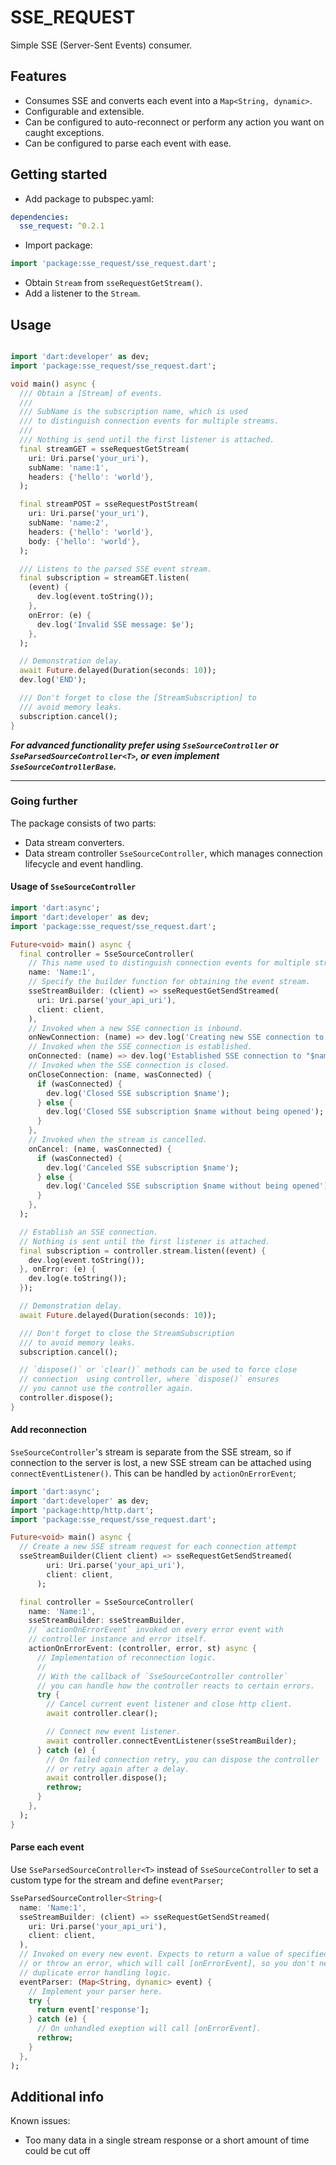 # SSE_REQUEST

Simple SSE (Server-Sent Events) consumer.

## Features

- Consumes SSE and converts each event into a `Map<String, dynamic>`.
- Configurable and extensible.
- Can be configured to auto-reconnect or perform any action you want on caught exceptions.
- Can be configured to parse each event with ease.

## Getting started

- Add package to pubspec.yaml:

```yaml
dependencies:
  sse_request: ^0.2.1
```

- Import package:

```dart
import 'package:sse_request/sse_request.dart';
```

- Obtain `Stream` from `sseRequestGetStream()`.
- Add a listener to the `Stream`.

## Usage

```dart

import 'dart:developer' as dev;
import 'package:sse_request/sse_request.dart';

void main() async {
  /// Obtain a [Stream] of events.
  ///
  /// SubName is the subscription name, which is used
  /// to distinguish connection events for multiple streams.
  ///
  /// Nothing is send until the first listener is attached.
  final streamGET = sseRequestGetStream(
    uri: Uri.parse('your_uri'),
    subName: 'name:1',
    headers: {'hello': 'world'},
  );

  final streamPOST = sseRequestPostStream(
    uri: Uri.parse('your_uri'),
    subName: 'name:2',
    headers: {'hello': 'world'},
    body: {'hello': 'world'},
  );

  /// Listens to the parsed SSE event stream.
  final subscription = streamGET.listen(
    (event) {
      dev.log(event.toString());
    },
    onError: (e) {
      dev.log('Invalid SSE message: $e');
    },
  );

  // Demonstration delay.
  await Future.delayed(Duration(seconds: 10));
  dev.log('END');

  /// Don't forget to close the [StreamSubscription] to
  /// avoid memory leaks.
  subscription.cancel();
}
```

***For advanced functionality prefer using `SseSourceController` or `SseParsedSourceController<T>`, or even implement `SseSourceControllerBase`.***

---

### Going further

The package consists of two parts:

- Data stream converters.
- Data stream controller `SseSourceController`, which manages connection lifecycle and event handling.

#### Usage of `SseSourceController`

```dart
import 'dart:async';
import 'dart:developer' as dev;
import 'package:sse_request/sse_request.dart';

Future<void> main() async {
  final controller = SseSourceController(
    // This name used to distinguish connection events for multiple streams.
    name: 'Name:1',
    // Specify the builder function for obtaining the event stream.
    sseStreamBuilder: (client) => sseRequestGetSendStreamed(
      uri: Uri.parse('your_api_uri'),
      client: client,
    ),
    // Invoked when a new SSE connection is inbound.
    onNewConnection: (name) => dev.log('Creating new SSE connection to "$name"'),
    // Invoked when the SSE connection is established.
    onConnected: (name) => dev.log('Established SSE connection to "$name"'),
    // Invoked when the SSE connection is closed.
    onCloseConnection: (name, wasConnected) {
      if (wasConnected) {
        dev.log('Closed SSE subscription $name');
      } else {
        dev.log('Closed SSE subscription $name without being opened');
      }
    },
    // Invoked when the stream is cancelled.
    onCancel: (name, wasConnected) {
      if (wasConnected) {
        dev.log('Canceled SSE subscription $name');
      } else {
        dev.log('Canceled SSE subscription $name without being opened');
      }
    },
  );

  // Establish an SSE connection.
  // Nothing is sent until the first listener is attached.
  final subscription = controller.stream.listen((event) {
    dev.log(event.toString());
  }, onError: (e) {
    dev.log(e.toString());
  });

  // Demonstration delay.
  await Future.delayed(Duration(seconds: 10));

  /// Don't forget to close the StreamSubscription
  /// to avoid memory leaks.
  subscription.cancel();

  // `dispose()` or `clear()` methods can be used to force close
  // connection  using controller, where `dispose()` ensures
  // you cannot use the controller again.
  controller.dispose();
}
```

#### Add reconnection

`SseSourceController`'s stream is separate from the SSE stream, so if connection to the server is lost, a new SSE stream can be attached using `connectEventListener()`. This can be handled by `actionOnErrorEvent`;

```dart
import 'dart:async';
import 'dart:developer' as dev;
import 'package:http/http.dart';
import 'package:sse_request/sse_request.dart';

Future<void> main() async {
  // Create a new SSE stream request for each connection attempt
  sseStreamBuilder(Client client) => sseRequestGetSendStreamed(
        uri: Uri.parse('your_api_uri'),
        client: client,
      );

  final controller = SseSourceController(
    name: 'Name:1',
    sseStreamBuilder: sseStreamBuilder,
    // `actionOnErrorEvent` invoked on every error event with
    // controller instance and error itself.
    actionOnErrorEvent: (controller, error, st) async {
      // Implementation of reconnection logic.
      //
      // With the callback of `SseSourceController controller`
      // you can handle how the controller reacts to certain errors.
      try {
        // Cancel current event listener and close http client.
        await controller.clear();

        // Connect new event listener.
        await controller.connectEventListener(sseStreamBuilder);
      } catch (e) {
        // On failed connection retry, you can dispose the controller
        // or retry again after a delay.
        await controller.dispose();
        rethrow;
      }
    },
  );
}
```

#### Parse each event

Use `SseParsedSourceController<T>` instead of `SseSourceController` to set a custom type for the stream and define `eventParser`;

```dart
SseParsedSourceController<String>(
  name: 'Name:1',
  sseStreamBuilder: (client) => sseRequestGetSendStreamed(
    uri: Uri.parse('your_api_uri'),
    client: client,
  ),
  // Invoked on every new event. Expects to return a value of specified type
  // or throw an error, which will call [onErrorEvent], so you don't need to
  // duplicate error handling logic.
  eventParser: (Map<String, dynamic> event) {
    // Implement your parser here.
    try {
      return event['response'];
    } catch (e) {
      // On unhandled exeption will call [onErrorEvent].
      rethrow;
    }
  },
);
```

## Additional info

Known issues:

- Too many data in a single stream response or a short amount of time could be cut off
